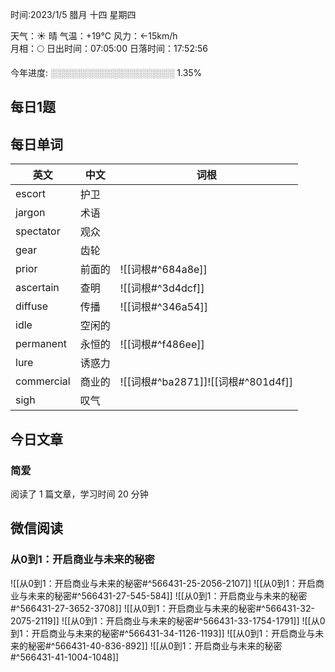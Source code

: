 

时间:2023/1/5 腊月 十四 星期四

天气：☀️   晴 气温：+19°C 风力：←15km/h  
月相：🌕 日出时间：07:05:00 日落时间：17:52:56

今年进度: ░░░░░░░░░░░░░░░░░░░░ 1.35%


## 每日1题



## 每日单词

| 英文       | 中文   | 词根                               |
| ---------- | ------ | ---------------------------------- |
| escort     | 护卫   |                                    |
| jargon     | 术语   |                                    |
| spectator  | 观众   |                                    |
| gear       | 齿轮   |                                    |
| prior      | 前面的 | ![[词根#^684a8e]]                  |
| ascertain  | 查明   | ![[词根#^3d4dcf]]                  |
| diffuse    | 传播   | ![[词根#^346a54]]                  |
| idle       | 空闲的 |                                    |
| permanent  | 永恒的 | ![[词根#^f486ee]]                  |
| lure       | 诱惑力 |                                    |
| commercial | 商业的 | ![[词根#^ba2871]]![[词根#^801d4f]] |
|sigh            |叹气        |                                    |


## 今日文章

### 简爱

阅读了 1 篇文章，学习时间 20 分钟




## 微信阅读

<!-- start of weread -->

### 从0到1：开启商业与未来的秘密
![[从0到1：开启商业与未来的秘密#^566431-25-2056-2107]]
![[从0到1：开启商业与未来的秘密#^566431-27-545-584]]
![[从0到1：开启商业与未来的秘密#^566431-27-3652-3708]]
![[从0到1：开启商业与未来的秘密#^566431-32-2075-2119]]
![[从0到1：开启商业与未来的秘密#^566431-33-1754-1791]]
![[从0到1：开启商业与未来的秘密#^566431-34-1126-1193]]
![[从0到1：开启商业与未来的秘密#^566431-40-836-892]]
![[从0到1：开启商业与未来的秘密#^566431-41-1004-1048]]

<!-- end of weread -->
